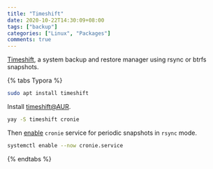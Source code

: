 ```yaml
---
title: "Timeshift"
date: 2020-10-22T14:30:09+08:00
tags: ["backup"]
categories: ["Linux", "Packages"]
comments: true
---
```


[Timeshift](https://github.com/teejee2008/timeshift), a system backup and restore manager using rsync or btrfs snapshots.

<!--more-->

{% tabs Typora %}

<!-- tab Ubuntu -->

```bash
sudo apt install timeshift
```

<!-- endtab -->

<!-- tab endeavour OS -->

Install [timeshift@AUR](https://aur.archlinux.org/packages/timeshift/).

```bash
yay -S timeshift cronie
```

Then [enable](https://endeavouros.com/docs/applications/backup/timeshift/) `cronie` service for periodic snapshots in `rsync` mode.

```bash
systemctl enable --now cronie.service
```

<!-- endtab -->

{% endtabs %}

